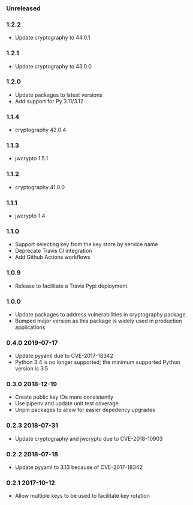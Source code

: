 ### Unreleased

### 1.2.2
- Update cryptography to 44.0.1

### 1.2.1
- Update cryptography to 43.0.0

### 1.2.0
- Update packages to latest versions
- Add support for Py 3.11/3.12

### 1.1.4
- cryptography 42.0.4

### 1.1.3
- jwcrypto 1.5.1

### 1.1.2
- cryptography 41.0.0

### 1.1.1
- jwcrypto 1.4

### 1.1.0
- Support selecting key from the key store by service name
- Deprecate Travis CI integration
- Add Github Actions workflows

### 1.0.9
- Release to facilitate a Travis Pypi deployment.

### 1.0.0
- Update packages to address vulnerabilities in cryptography package.
- Bumped major version as this package is widely used in production applications

### 0.4.0 2019-07-17
- Update pyyaml due to CVE-2017-18342
- Python 3.4 is no longer supported; the minimum supported Python version is 3.5

### 0.3.0 2018-12-19
- Create public key IDs more consistently
- Use pipenv and update unit test coverage
- Unpin packages to allow for easier depedency upgrades

### 0.2.3 2018-07-31
- Update cryptography and jwcrypto due to CVE-2018-10903

### 0.2.2 2018-07-18
 - Update pyyaml to 3.13 because of CVE-2017-18342

### 0.2.1 2017-10-12
  - Allow multiple keys to be used to facilitate key rotation
